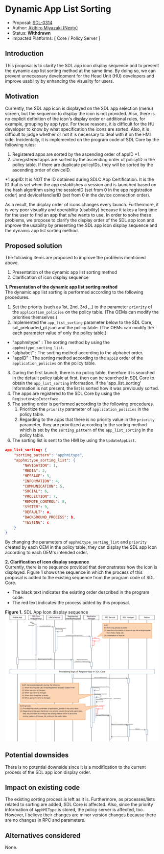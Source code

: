 # Dynamic App List Sorting

* Proposal: [SDL-0314](0314-Dynamic-App-List-Sorting.md)
* Author: [Akihiro Miyazaki (Nexty)](https://github.com/Akihiro-Miyazaki)
* Status: **Withdrawn**
* Impacted Platforms: [ Core / Policy Server ]

## Introduction

This proposal is to clarify the SDL app icon display sequence and to present the dynamic app list sorting method at the same time.  By doing so, we can prevent unnecessary development for the Head Unit (HU) developers and improve usability by enhancing the visuality for users.

## Motivation

Currently, the SDL app icon is displayed on the SDL app selection (menu) screen, but the sequence to display the icon is not provided. Also, there is no explicit definition of the icon's display order or additional rules, for example, grouping by app type. For these reasons, it is difficult for the HU developer to know by what specification the icons are sorted. Also, it is difficult to judge whether or not it is necessary to deal with it on the HMI side. Incidentally, it is implemented on the program code of SDL Core by the following rules:

 1. Registered apps are sorted by the ascending order of appID *1.
 2. Unregistered apps are sorted by the ascending order of policyID in the policy table. If there are duplicate policyIDs, they will be sorted by the ascending order of deviceID.

*1 appID: It is NOT the ID obtained during SDLC App Certification. It is the ID that is set when the app establishes a session and is launched based on the hash algorithm using the sessionID (set from 0 in the app registration order) and deviceHandlerID (set from 0 in the device connection order).

As a result, the display order of icons changes every launch. Furthermore, it is very poor visuality and operability (usability) because it takes a long time for the user to find an app that s/he wants to use. In order to solve these problems, we propose to clarify the display order of the SDL app icon and improve the usability by presenting the SDL app icon display sequence and the dynamic app list sorting method.

## Proposed solution

The following items are proposed to improve the problems mentioned above.
 1. Presentation of the dynamic app list sorting method
 2. Clarification of icon display sequence

<b>1. Presentation of the dynamic app list sorting method</b><br>
The dynamic app list sorting is performed according to the following procedures.

 1. Set the priority (such as 1st, 2nd, 3rd ,,,) to the parameter `priority` of the `application_policies` on the policy table. (The OEMs can modify the priorities themselves.)
 2. Implemented the `app_list_sorting` parameter below to the SDL Core, sdl_preloaded_pt.json and the policy table. (The OEMs can modify the each parameter value of only the policy table.)
  - "apphmitype" : The sorting method by using the `apphmitype_sorting_list`.
  - "alphabet" : The sorting method according to the alphabet order.
  - "appID" : The sorting method according to the `appID` order of the `application_policies` on the policy table.
 3. During the first launch, there is no policy table, therefore it is searched in the default policy table at first, then can be searched in SDL Core to obtain the `app_list_sorting` information. If the 'app_list_sorting' information is not present, the list is sorted how it was previously sorted.
 4. The apps are registered to the SDL Core by using the `RegisuterAppInterface`.
 5. The sorting order is performed according to the following procedures.
	1. Prioritize the `priority` parameter of `application_policies` in the policy table.
	2. Regarding to the apps that there is no priority value in the `priority` parameter, they are prioritized according to the sorting method which is set by the `sorting_pattern` of the `app_list_sorting` in the policy table.
 6. The sorting list is sent to the HMI by using the `UpdateAppList`.

```json
app_list_sorting: {
    "sorting_pattern": "apphmitype",
    "apphmitype_sorting_list": {
        "NAVIGATION": 1,
        "MEDIA": 2,
        "MESSAGE": 3,
        "INFORMATION": 4,
        "COMMUNICATION": 5,
        "SOCIAL": 6,
        "PROJECTION": 7,
        "REMOTE_CONTROL": 8,
        "SYSTEM": 9,
        "DEFAULT": a,
        "BACKGROUND_PROCESS": b,
        "TESTING": c
    }
}
```

By changing the parameters of  `apphmitype_sorting_list` and `priority` created by each OEM in the policy table, they can display the SDL app icon according to each OEM's intended order.

<b>2. Clarification of icon display sequence</b><br>
Currently, there is no sequence provided that demonstrates how the icon is displayed. Figure 1 shows the sequence in which the process of this proposal is added to the existing sequence from the program code of SDL Core.
- The black text indicates the existing order described in the program code.
- The red text indicates the process added by this proposal.

<b>Figure 1.</b> SDL App Icon display sequence
![Figure1_SDL_App_Icon_display_sequence_1.PNG](../assets/proposals/0314-Dynamic-App-List-Sorting/Figure1_SDL_App_Icon_display_sequence_1.PNG)


## Potential downsides

There is no potential downside since it is a modification to the current process of the SDL app icon display order.

## Impact on existing code

The existing sorting process is left as it is. Furthermore, as processes/lists related to sorting are added, SDL Core is affected. Also, since the priority information of `AppHMIType` is stored, the policy server is affected, too. However, I believe their changes are minor version changes because there are no changes in RPC and parameters.

## Alternatives considered

None.
